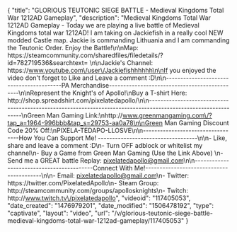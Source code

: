 {
    "title": "GLORIOUS TEUTONIC SIEGE BATTLE - Medieval Kingdoms Total War 1212AD Gameplay",
    "description": "Medieval Kingdoms Total War 1212AD Gameplay - Today we are playing a live battle of Medieval Kingdoms total war 1212AD!  I am taking on Jackiefish in a really cool NEW modded Castle map.  Jackie is commanding Lithuania and I am commanding the Teutonic Order.  Enjoy the Battle!\n\nMap: https:\/\/steamcommunity.com\/sharedfiles\/filedetails\/?id=782719536&searchtext= \n\nJackie's Channel: https:\/\/www.youtube.com\/user\/Jackiefishhhhhh\n\nIf you enjoyed the video don't forget to Like and Leave a comment :D\n\n-----------------------------------------PA Merchandise----------------------------------------------\n\nRepresent the Knight's of Apollo!\nBuy a T-shirt Here: http:\/\/shop.spreadshirt.com\/pixelatedapollo\/\n\n---------------------------------------------------------------------------------------------------------------\nGreen Man Gaming Link:\nhttp:\/\/www.greenmangaming.com\/?tap_a=1964-996bbb&tap_s=29753-aa0a78\n\nGreen Man Gaming Discount Code 20% Off:\nPIXELA-TEDAPO-LLOSVE\n\n----------------------------------How You Can Support Me! -----------------------------------\n\n- Like, share and leave a comment :D\n- Turn OFF adblock or whitelist my channel\n- Buy a Game from Green Man Gaming (Use the Link Above) \n- Send me a GREAT battle Replay: pixelatedapollo@gmail.com\n\n------------------------------------------Connect With Me!-----------------------------------------\n\n- Email: pixelatedapollo@gmail.com\n- Twitter: https:\/\/twitter.com\/PixelatedApollo\n- Steam Group:  http:\/\/steamcommunity.com\/groups\/apollosknights\n- Twitch: http:\/\/www.twitch.tv\/pixelatedapollo",
    "videoid": "117405053",
    "date_created": "1476979201",
    "date_modified": "1506478192",
    "type": "captivate",
    "layout": "video",
    "url": "\/v\/glorious-teutonic-siege-battle-medieval-kingdoms-total-war-1212ad-gameplay\/117405053"
}